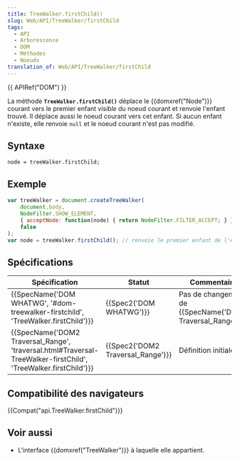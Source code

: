 ```yaml
---
title: TreeWalker.firstChild()
slug: Web/API/TreeWalker/firstChild
tags:
  - API
  - Arborescence
  - DOM
  - Méthodes
  - Noeuds
translation_of: Web/API/TreeWalker/firstChild
---
```

{{ APIRef("DOM") }}

La méthode **`TreeWalker.firstChild()`** déplace le {{domxref("Node")}} courant vers le premier enfant _visible_ du noeud courant et renvoie l'enfant trouvé. Il déplace aussi le noeud courant vers cet enfant. Si aucun enfant n'existe, elle renvoie `null` et le noeud courant n'est pas modifié.

## Syntaxe

    node = treeWalker.firstChild;

## Exemple

```js
var treeWalker = document.createTreeWalker(
    document.body,
    NodeFilter.SHOW_ELEMENT,
    { acceptNode: function(node) { return NodeFilter.FILTER_ACCEPT; } },
    false
);
var node = treeWalker.firstChild(); // renvoie le premier enfant de l'élément racine ou null si aucun
```

## Spécifications

| Spécification                                                                                                                                        | Statut                                       | Commentaire                                                           |
| ---------------------------------------------------------------------------------------------------------------------------------------------------- | -------------------------------------------- | --------------------------------------------------------------------- |
| {{SpecName('DOM WHATWG', '#dom-treewalker-firstchild', 'TreeWalker.firstChild')}}                                         | {{Spec2('DOM WHATWG')}}             | Pas de changement de {{SpecName('DOM2 Traversal_Range')}} |
| {{SpecName('DOM2 Traversal_Range', 'traversal.html#Traversal-TreeWalker-firstChild', 'TreeWalker.firstChild')}} | {{Spec2('DOM2 Traversal_Range')}} | Définition initiale.                                                  |

## Compatibilité des navigateurs

{{Compat("api.TreeWalker.firstChild")}}

## Voir aussi

- L'interface {{domxref("TreeWalker")}} à laquelle elle appartient.
